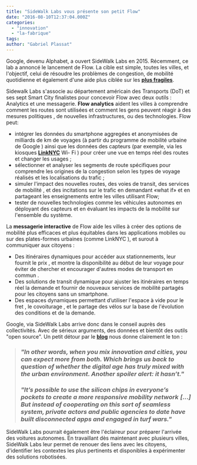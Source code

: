 ```yaml
---
title: "SideWalk Labs vous présente son petit Flow"
date: "2016-08-10T12:37:04.000Z"
categories: 
  - "innovation"
  - "la-fabrique"
tags: 
author: "Gabriel Plassat"
---
```


Google, devenu Alphabet, a ouvert SideWalk Labs en 2015. Récemment, ce lab a annoncé le lancement de Flow. La cible est simple, toutes les villes, et l'objectif, celui de résoudre les problèmes de congestion, de mobilité quotidienne et également d'une aide plus ciblée sur les [**plus fragiles**](http://www.nytimes.com/2015/05/07/upshot/transportation-emerges-as-crucial-to-escaping-poverty.html?_r=0).

Sidewalk Labs s'associe au département américain des Transports (DoT) et ses sept Smart City finalistes pour concevoir Flow avec deux outils : Analytics et une messagerie. **Flow analytics** aident les villes à comprendre comment les routes sont utilisées et comment les gens peuvent réagir à des mesures politiques , de nouvelles infrastructures, ou des technologies. Flow peut:

- intégrer les données du smartphone aggregées et anonymisées de milliards de km de voyages (à partir du programme de mobilité urbaine de Google ) ainsi que les données des capteurs (par exemple, via les kiosques [**LinkNYC**](https://www.link.nyc/) Wi- Fi ) pour créer une vue en temps réel des routes et changer les usages ;
- sélectionner et analyser les segments de route spécifiques pour comprendre les origines de la congestion selon les types de voyage réalisés et les localisations du trafic ;
- simuler l'impact des nouvelles routes, des voies de transit, des services de mobilité , et des incitations sur le trafic en demandant «what if» et en partageant les enseignements entre les villes utilisant Flow;
- tester de nouvelles technologies comme les véhicules autonomes en déployant des capteurs et en évaluant les impacts de la mobilité sur l'ensemble du système.

La **messagerie interactive** de Flow aide les villes à créer des options de mobilité plus efficaces et plus équitables dans les applications mobiles ou sur des plates-formes urbaines (comme LinkNYC ), et surout à communiquer aux citoyens :

- Des itinéraires dynamiques pour accéder aux stationnements, leur fournit le prix , et montre la disponibilité au début de leur voyage pour éviter de chercher et encourager d'autres modes de transport en commun .
- Des solutions de transit dynamique pour ajuster les itinéraires en temps réel la demande et fournir de nouveaux services de mobilité partagés pour les citoyens sans un smartphone.
- Des espaces dynamiques permettant d’utiliser l'espace à vide pour le fret , le covoiturage , et le partage des vélos sur la base de l'évolution des conditions et de la demande.

Google, via SideWalk Labs arrive donc dans le conseil auprès des collectivités. Avec de sérieux arguments, des données et bientôt des outils "open source". Un petit détour par le [**blog**](https://medium.com/sidewalk-talk/innovation-cities-and-the-optimistic-case-for-economic-growth-in-the-digital-age-3e76a7e0eea6#.1w0c7719l) nous donne clairement le ton :

> ### _"In other words, when you mix innovation and cities, you can expect more from both. Which brings us back to question of whether the digital age has truly mixed with the urban environment. Another spoiler alert: it hasn’t."_
> 
> ### _"It’s possible to use the silicon chips in everyone’s pockets to create a more responsive mobility network  \[...\] But instead of cooperating on this sort of seamless system, private actors and public agencies to date have built disconnected apps and engaged in turf wars."_

SideWalk Labs pourrait également être l'éclaireur pour préparer l'arrivée des voitures autonomes. En travaillant dès maintenant avec plusieurs villes, SideWalk Labs leur permet de renouer des liens avec les citoyens, d'identifier les contextes les plus pertinents et disponibles à expérimenter des solutions robotisées.
